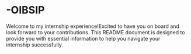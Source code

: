 # -OIBSIP
Welcome to my internship experience!Excited to have you on board and look forward to your contributions. This README document is designed to provide you with essential information to help you navigate your internship successfully.
